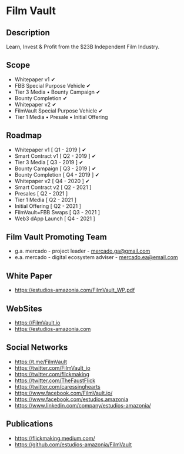 Film Vault
=====================

Description
-----
Learn, Invest & Profit from the $23B Independent Film Industry.

Scope
-----
 - Whitepaper v1  ✔
 - FBB Special Purpose Vehicle ✔
 - Tier 3 Media • Bounty Campaign  ✔
 - Bounty Completion ✔
 - Whitepaper v2 ✔
 - FilmVault Special Purpose Vehicle ✔
 - Tier 1 Media • Presale • Initial Offering

 Roadmap
 ------
 - Whitepaper v1        [ Q1 - 2019 ] ✔
 - Smart Contract v1    [ Q2 - 2019 ] ✔
 - Tier 3 Media         [ Q3 - 2019 ] ✔
 - Bounty Campaign      [ Q3 - 2019 ] ✔
 - Bounty Completion    [ Q4 - 2019 ] ✔
 - Whitepaper v2        [ Q4 - 2020 ] ✔
 - Smart Contract v2    [ Q2 - 2021 ]
 - Presales             [ Q2 - 2021 ]
 - Tier 1 Media         [ Q2 - 2021 ]
 - Initial Offering     [ Q2 - 2021 ]
 - FilmVault=FBB Swaps  [ Q3 - 2021 ]
 - Web3 dApp Launch     [ Q4 - 2021 ]


 Film Vault Promoting Team
 ------------------
 - g.a. mercado - project leader             - mercado.ga@gmail.com
 - e.a. mercado - digital ecosystem adviser  - mercado.ea@email.com

 White Paper
 -----------
 - https://estudios-amazonia.com/FilmVault_WP.pdf

 WebSites
 ---------------
 - https://FilmVault.io
 - https://estudios-amazonia.com

 Social Networks
 ---------------
 - https://t.me/FilmVault
 - https://twitter.com/FilmVault_io
 - https://twitter.com/flickmaking
 - https://twitter.com/TheFaustFlick
 - https://twitter.com/caressinghearts
 - https://www.facebook.com/FilmVault.io/
 - https://www.facebook.com/estudios.amazonia
 - https://www.linkedin.com/company/estudios-amazonia/

 Publications
 ------------
 - https://flickmaking.medium.com/
 - https://github.com/estudios-amazonia/FilmVault
